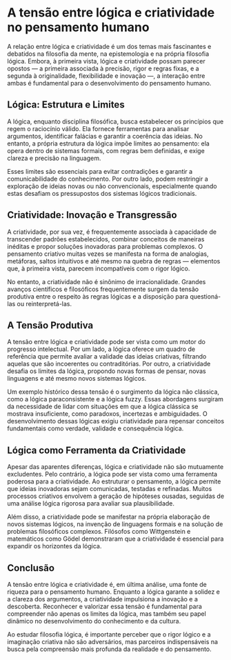 # A tensão entre lógica e criatividade no pensamento humano

A relação entre lógica e criatividade é um dos temas mais fascinantes e debatidos na filosofia da mente, na epistemologia e na própria filosofia lógica. Embora, à primeira vista, lógica e criatividade possam parecer opostos — a primeira associada à precisão, rigor e regras fixas, e a segunda à originalidade, flexibilidade e inovação —, a interação entre ambas é fundamental para o desenvolvimento do pensamento humano.

## Lógica: Estrutura e Limites

A lógica, enquanto disciplina filosófica, busca estabelecer os princípios que regem o raciocínio válido. Ela fornece ferramentas para analisar argumentos, identificar falácias e garantir a coerência das ideias. No entanto, a própria estrutura da lógica impõe limites ao pensamento: ela opera dentro de sistemas formais, com regras bem definidas, e exige clareza e precisão na linguagem.

Esses limites são essenciais para evitar contradições e garantir a comunicabilidade do conhecimento. Por outro lado, podem restringir a exploração de ideias novas ou não convencionais, especialmente quando estas desafiam os pressupostos dos sistemas lógicos tradicionais.

## Criatividade: Inovação e Transgressão

A criatividade, por sua vez, é frequentemente associada à capacidade de transcender padrões estabelecidos, combinar conceitos de maneiras inéditas e propor soluções inovadoras para problemas complexos. O pensamento criativo muitas vezes se manifesta na forma de analogias, metáforas, saltos intuitivos e até mesmo na quebra de regras — elementos que, à primeira vista, parecem incompatíveis com o rigor lógico.

No entanto, a criatividade não é sinônimo de irracionalidade. Grandes avanços científicos e filosóficos frequentemente surgem da tensão produtiva entre o respeito às regras lógicas e a disposição para questioná-las ou reinterpretá-las.

## A Tensão Produtiva

A tensão entre lógica e criatividade pode ser vista como um motor do progresso intelectual. Por um lado, a lógica oferece um quadro de referência que permite avaliar a validade das ideias criativas, filtrando aquelas que são incoerentes ou contraditórias. Por outro, a criatividade desafia os limites da lógica, propondo novas formas de pensar, novas linguagens e até mesmo novos sistemas lógicos.

Um exemplo histórico dessa tensão é o surgimento da lógica não clássica, como a lógica paraconsistente e a lógica fuzzy. Essas abordagens surgiram da necessidade de lidar com situações em que a lógica clássica se mostrava insuficiente, como paradoxos, incertezas e ambiguidades. O desenvolvimento dessas lógicas exigiu criatividade para repensar conceitos fundamentais como verdade, validade e consequência lógica.

## Lógica como Ferramenta da Criatividade

Apesar das aparentes diferenças, lógica e criatividade não são mutuamente excludentes. Pelo contrário, a lógica pode ser vista como uma ferramenta poderosa para a criatividade. Ao estruturar o pensamento, a lógica permite que ideias inovadoras sejam comunicadas, testadas e refinadas. Muitos processos criativos envolvem a geração de hipóteses ousadas, seguidas de uma análise lógica rigorosa para avaliar sua plausibilidade.

Além disso, a criatividade pode se manifestar na própria elaboração de novos sistemas lógicos, na invenção de linguagens formais e na solução de problemas filosóficos complexos. Filósofos como Wittgenstein e matemáticos como Gödel demonstraram que a criatividade é essencial para expandir os horizontes da lógica.

## Conclusão

A tensão entre lógica e criatividade é, em última análise, uma fonte de riqueza para o pensamento humano. Enquanto a lógica garante a solidez e a clareza dos argumentos, a criatividade impulsiona a inovação e a descoberta. Reconhecer e valorizar essa tensão é fundamental para compreender não apenas os limites da lógica, mas também seu papel dinâmico no desenvolvimento do conhecimento e da cultura.

Ao estudar filosofia lógica, é importante perceber que o rigor lógico e a imaginação criativa não são adversários, mas parceiros indispensáveis na busca pela compreensão mais profunda da realidade e do pensamento.